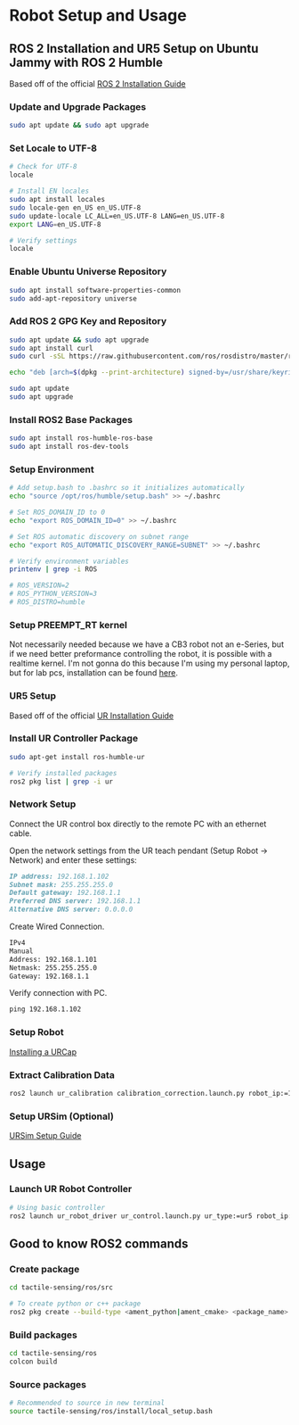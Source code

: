 # Robot Setup and Usage
## ROS 2 Installation and UR5 Setup on Ubuntu Jammy with ROS 2 Humble
Based off of the official [ROS 2 Installation Guide](https://docs.ros.org/en/humble/Installation/Ubuntu-Install-Debians.html)

### Update and Upgrade Packages

```bash
sudo apt update && sudo apt upgrade
```
### Set Locale to UTF-8
```bash
# Check for UTF-8
locale

# Install EN locales
sudo apt install locales
sudo locale-gen en_US en_US.UTF-8
sudo update-locale LC_ALL=en_US.UTF-8 LANG=en_US.UTF-8
export LANG=en_US.UTF-8

# Verify settings
locale
```

### Enable Ubuntu Universe Repository
```bash
sudo apt install software-properties-common
sudo add-apt-repository universe
```

### Add ROS 2 GPG Key and Repository
```bash
sudo apt update && sudo apt upgrade
sudo apt install curl
sudo curl -sSL https://raw.githubusercontent.com/ros/rosdistro/master/ros.key -o /usr/share/keyrings/ros-archive-keyring.gpg

echo "deb [arch=$(dpkg --print-architecture) signed-by=/usr/share/keyrings/ros-archive-keyring.gpg] http://packages.ros.org/ros2/ubuntu $(. /etc/os-release && echo $UBUNTU_CODENAME) main" | sudo tee /etc/apt/sources.list.d/ros2.list > /dev/null

sudo apt update
sudo apt upgrade
```

### Install ROS2 Base Packages
```bash
sudo apt install ros-humble-ros-base
sudo apt install ros-dev-tools
```

### Setup Environment
```bash
# Add setup.bash to .bashrc so it initializes automatically
echo "source /opt/ros/humble/setup.bash" >> ~/.bashrc

# Set ROS_DOMAIN_ID to 0
echo "export ROS_DOMAIN_ID=0" >> ~/.bashrc

# Set ROS automatic discovery on subnet range
echo "export ROS_AUTOMATIC_DISCOVERY_RANGE=SUBNET" >> ~/.bashrc
```
```bash
# Verify environment variables
printenv | grep -i ROS

# ROS_VERSION=2
# ROS_PYTHON_VERSION=3
# ROS_DISTRO=humble
```

### Setup PREEMPT_RT kernel
Not necessarily needed because we have a CB3 robot not an e-Series, but if we need better preformance controlling the robot, it is possible with a realtime kernel. I'm not gonna do this because I'm using my personal laptop, but for lab pcs, installation can be found [here](https://docs.ros.org/en/ros2_packages/rolling/api/ur_robot_driver/installation/real_time.html).

### UR5 Setup
Based off of the official [UR Installation Guide](https://docs.ros.org/en/ros2_packages/rolling/api/ur_robot_driver/installation/installation.html)

### Install UR Controller Package
```bash
sudo apt-get install ros-humble-ur

# Verify installed packages
ros2 pkg list | grep -i ur
```

### Network Setup
Connect the UR control box directly to the remote PC with an ethernet cable.

Open the network settings from the UR teach pendant (Setup Robot -> Network) and enter these settings:
```markdown
IP address: 192.168.1.102
Subnet mask: 255.255.255.0
Default gateway: 192.168.1.1
Preferred DNS server: 192.168.1.1
Alternative DNS server: 0.0.0.0
```

Create Wired Connection.
```markdown
IPv4
Manual
Address: 192.168.1.101
Netmask: 255.255.255.0
Gateway: 192.168.1.1
```

Verify connection with PC.
```markdown
ping 192.168.1.102
```

### Setup Robot
[Installing a URCap](https://docs.ros.org/en/ros2_packages/rolling/api/ur_robot_driver/user_docs/installation/install_urcap_cb3.html#install-urcap-cb3)

### Extract Calibration Data
```bash
ros2 launch ur_calibration calibration_correction.launch.py robot_ip:=192.168.1.102 target_filename:="<parent_folder>/my_robot_calibration.yaml"
```

### Setup URSim (Optional)
[URSim Setup Guide](https://docs.ros.org/en/ros2_packages/rolling/api/ur_robot_driver/installation/ursim_docker.html#start-a-ursim-docker-container)

## Usage
### Launch UR Robot Controller
```bash
# Using basic controller
ros2 launch ur_robot_driver ur_control.launch.py ur_type:=ur5 robot_ip:=192.168.1.102 target_filename:="<parent_folder>/my_robot_calibration.yaml"
```

## Good to know ROS2 commands
### Create package
```bash
cd tactile-sensing/ros/src

# To create python or c++ package
ros2 pkg create --build-type <ament_python|ament_cmake> <package_name>
```
### Build packages
```bash
cd tactile-sensing/ros
colcon build
```
### Source packages
```bash
# Recommended to source in new terminal
source tactile-sensing/ros/install/local_setup.bash
```
